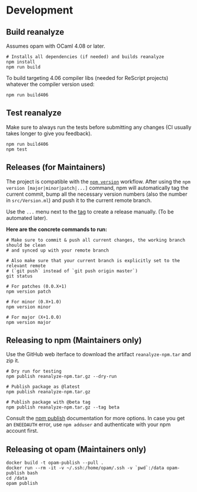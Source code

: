 # Development

## Build reanalyze

Assumes opam with OCaml 4.08 or later.

```
# Installs all dependencies (if needed) and builds reanalyze
npm install
npm run build
```

To build targeting 4.06 compiler libs (needed for ReScript projects) whatever the compiler version used:

```
npm run build406
```


## Test reanalyze

Make sure to always run the tests before submitting any changes (CI usually takes
longer to give you feedback).

```
npm run build406
npm test
```

## Releases (for Maintainers)

The project is compatible with the [`npm
version`](https://docs.npmjs.com/cli/version) workflow. After using the `npm
version [major|minor|patch|...]` command, npm will automatically tag the
current commit, bump all the necessary version numbers (also the number in
`src/Version.ml`) and push it to the current remote branch.

Use the `...` menu next to the [tag](https://github.com/rescript-association/reanalyze/tags) to create a release manually. (To be automated later).

**Here are the concrete commands to run:**

```
# Make sure to commit & push all current changes, the working branch should be clean
# and synced up with your remote branch

# Also make sure that your current branch is explicitly set to the relevant remote
# (`git push` instead of `git push origin master`)
git status

# For patches (0.0.X+1)
npm version patch

# For minor (0.X+1.0)
npm version minor

# For major (X+1.0.0)
npm version major
```

## Releasing to npm (Maintainers only)

Use the GitHub web iterface to download the artifact `reanalyze-npm.tar` and zip it.

```
# Dry run for testing
npm publish reanalyze-npm.tar.gz --dry-run

# Publish package as @latest
npm publish reanalyze-npm.tar.gz

# Publish package with @beta tag
npm publish reanalyze-npm.tar.gz --tag beta
```

Consult the [npm publish](https://docs.npmjs.com/cli/publish) documentation for more options.
In case you get an `ENEEDAUTH` error, use `npm adduser` and authenticate with your npm account first.

## Releasing ot opam (Maintainers only)

```
docker build -t opam-publish --pull .
docker run --rm -it -v ~/.ssh:/home/opam/.ssh -v `pwd`:/data opam-publish bash
cd /data
opam publish
```
